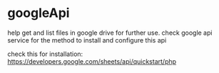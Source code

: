 # googleApi
help get and list files in google drive for further use.
check google api service for the method to install and configure this api


check this for installation:
https://developers.google.com/sheets/api/quickstart/php
